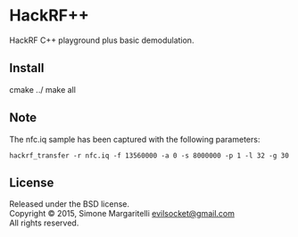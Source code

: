 HackRF++
===

HackRF C++ playground plus basic demodulation.

## Install

cmake ../
make all

## Note

The nfc.iq sample has been captured with the following parameters:

`
hackrf_transfer -r nfc.iq -f 13560000 -a 0 -s 8000000 -p 1 -l 32 -g 30
`

## License

Released under the BSD license.  
Copyright &copy; 2015, Simone Margaritelli <evilsocket@gmail.com>  
All rights reserved.
